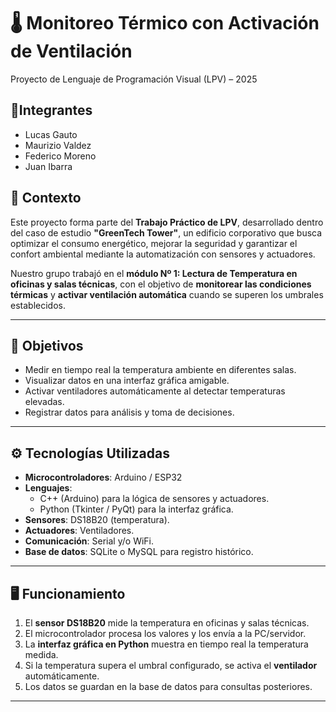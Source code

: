 # 🌡️ Monitoreo Térmico con Activación de Ventilación  
Proyecto de Lenguaje de Programación Visual (LPV) – 2025
## 👥Integrantes
- Lucas Gauto 
- Maurizio Valdez
- Federico Moreno 
- Juan Ibarra 
## 📌 Contexto
Este proyecto forma parte del **Trabajo Práctico de LPV**, desarrollado dentro del caso de estudio **"GreenTech Tower"**, un edificio corporativo que busca optimizar el consumo energético, mejorar la seguridad y garantizar el confort ambiental mediante la automatización con sensores y actuadores.

Nuestro grupo trabajó en el **módulo Nº 1: Lectura de Temperatura en oficinas y salas técnicas**, con el objetivo de **monitorear las condiciones térmicas** y **activar ventilación automática** cuando se superen los umbrales establecidos.

---

## 🎯 Objetivos
- Medir en tiempo real la temperatura ambiente en diferentes salas.  
- Visualizar datos en una interfaz gráfica amigable.  
- Activar ventiladores automáticamente al detectar temperaturas elevadas.  
- Registrar datos para análisis y toma de decisiones.  

---

## ⚙️ Tecnologías Utilizadas
- **Microcontroladores**: Arduino / ESP32  
- **Lenguajes**:  
  - C++ (Arduino) para la lógica de sensores y actuadores.  
  - Python (Tkinter / PyQt) para la interfaz gráfica.  
- **Sensores**: DS18B20 (temperatura).  
- **Actuadores**: Ventiladores.  
- **Comunicación**: Serial y/o WiFi.  
- **Base de datos**: SQLite o MySQL para registro histórico.  

---

## 🖥️ Funcionamiento
1. El **sensor DS18B20** mide la temperatura en oficinas y salas técnicas.  
2. El microcontrolador procesa los valores y los envía a la PC/servidor.  
3. La **interfaz gráfica en Python** muestra en tiempo real la temperatura medida.  
4. Si la temperatura supera el umbral configurado, se activa el **ventilador** automáticamente.  
5. Los datos se guardan en la base de datos para consultas posteriores.  

---





